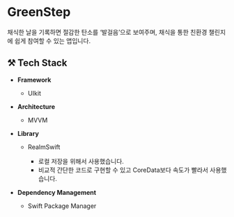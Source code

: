  # GreenStep

채식한 날을 기록하면 절감한 탄소를 ‘발걸음’으로 보여주며, 채식을 통한 친환경 챌린지에 쉽게 참여할 수 있는 앱입니다.
## ⚒️ Tech Stack

- **Framework**
  - UIkit
    
- **Architecture**
  - MVVM
  
- **Library**
  - RealmSwift

    * 로컬 저장을 위해서 사용했습니다.
    * 비교적 간단한 코드로 구현할 수 있고 CoreData보다 속도가 빨라서 사용했습니다.

- **Dependency Management**
  - Swift Package Manager

